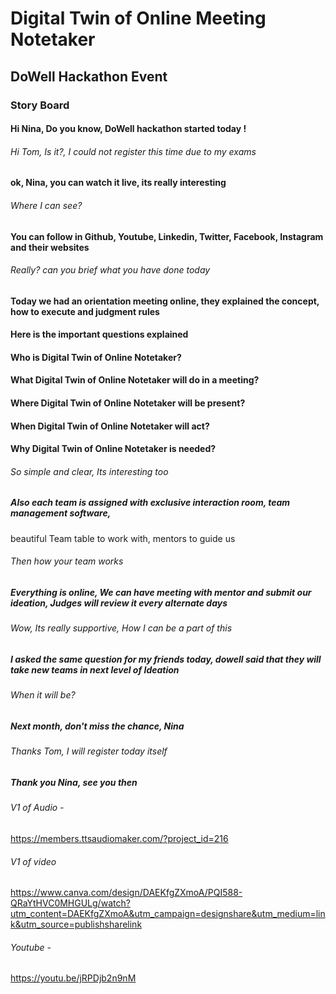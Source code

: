 # Digital Twin of Online Meeting Notetaker
## DoWell Hackathon Event
### Story Board

#### Hi Nina, Do you know, DoWell hackathon started today !

###### Hi Tom, Is it?, I could not register this time due to my exams

#### ok, Nina, you can watch it live, its really interesting

###### Where I can see?

#### You can follow in Github, Youtube, Linkedin, Twitter, Facebook, Instagram and their websites

###### Really? can you brief what you have done today

#### Today we had an orientation meeting online, they explained the concept, how to execute and judgment rules

#### Here is the important questions explained

#### Who is Digital Twin of Online Notetaker?

#### What Digital Twin of Online Notetaker will do in a meeting?

#### Where Digital Twin of Online Notetaker will be present?

#### When Digital Twin of Online Notetaker will act?

#### Why Digital Twin of Online Notetaker is needed?

###### So simple and clear, Its interesting too

##### Also each team is assigned with exclusive interaction room, team management software, 
beautiful Team table to work with, mentors to guide us

###### Then how your team works
##### Everything is online, We can have meeting with mentor and submit our ideation, Judges will review it every alternate days

###### Wow, Its really supportive, How I can be a part of this
##### I asked the same question for my friends today, dowell said that they will take new teams in next level of Ideation
###### When it will be?
##### Next month, don't miss the chance, Nina
###### Thanks Tom, I will register today itself
##### Thank you Nina, see you then

###### V1 of Audio - 
https://members.ttsaudiomaker.com/?project_id=216
###### V1 of video
https://www.canva.com/design/DAEKfgZXmoA/PQI588-QRaYtHVC0MHGULg/watch?utm_content=DAEKfgZXmoA&utm_campaign=designshare&utm_medium=link&utm_source=publishsharelink

###### Youtube -
https://youtu.be/jRPDjb2n9nM
